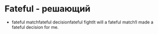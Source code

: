 # Fateful - решающий




- fateful matchfateful decisionfateful fightIt will a fateful match!I made a fateful decision for me.